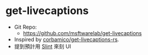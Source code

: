 # get-livecaptions

- Git Repo:
  - https://github.com/msftwarelab/get-livecaptions
- Inspired by [corbamico/get-livecaptions-rs](https://github.com/corbamico/get-livecaptions-rs).
- 提到預計用 [Slint](https://docs.slint.dev/latest/docs/slint/) 來刻 UI